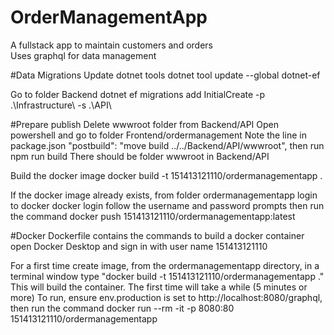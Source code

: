 # OrderManagementApp
A fullstack app to maintain customers and orders  
Uses graphql for data management  

#Data Migrations
Update dotnet tools
dotnet  tool update --global dotnet-ef

Go to folder Backend
dotnet ef migrations add InitialCreate -p .\Infrastructure\ -s .\API\

#Prepare publish
Delete wwwroot folder from Backend/API
Open powershell and go to folder Frontend/ordermanagement
Note the line in package.json "postbuild": "move build ../../Backend/API/wwwroot", then run
npm run build
There should be folder wwwroot in Backend/API

Build the docker image
docker build -t 151413121110/ordermanagementapp .

If the docker image already exists, from folder ordermanagementapp login to docker
docker login
follow the username and password prompts
then run the command
docker push 151413121110/ordermanagementapp:latest


#Docker
Dockerfile contains the commands to build a docker container
open Docker Desktop and sign in with user name 151413121110

For a first time create image,
from the ordermanagementapp directory, in a terminal window type "docker build -t 151413121110/ordermanagementapp ."
This will build the container. The first time will take a while (5 minutes or more)
To run, ensure env.production is set to http://localhost:8080/graphql, then run the command
docker run --rm -it -p 8080:80 151413121110/ordermanagementapp


